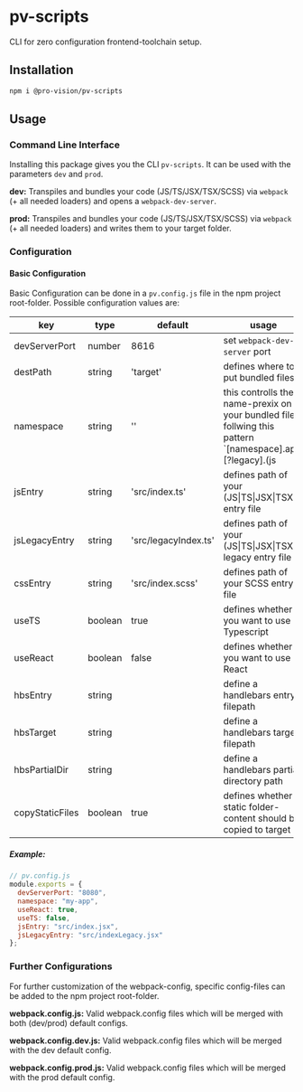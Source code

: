 # pv-scripts

CLI for zero configuration frontend-toolchain setup.

## Installation

```sh
npm i @pro-vision/pv-scripts
```

## Usage

### Command Line Interface

Installing this package gives you the CLI `pv-scripts`. It can be used with the parameters `dev` and `prod`.

**dev:**
Transpiles and bundles your code (JS/TS/JSX/TSX/SCSS) via `webpack` (+ all needed loaders) and opens a `webpack-dev-server`.

**prod:**
Transpiles and bundles your code (JS/TS/JSX/TSX/SCSS) via `webpack` (+ all needed loaders) and writes them to your target folder.

### Configuration

#### Basic Configuration

Basic Configuration can be done in a `pv.config.js` file in the npm project root-folder. Possible configuration values are:

| key             | type    | default  |          usage                |
| -------------   | ------  | -------- | ----------------------------- |
| devServerPort   | number  | 8616     | set `webpack-dev-server` port |
| destPath        | string  | 'target' | defines where to put bundled files |
| namespace       | string  | ''       | this controlls the name-prexix on your bundled files follwing this pattern `[namespace].app.[?legacy].(js|css)` |
| jsEntry         | string  | 'src/index.ts' | defines path of your (JS\|TS\|JSX\|TSX) entry file |
| jsLegacyEntry   | string  | 'src/legacyIndex.ts' | defines path of your (JS\|TS\|JSX\|TSX) legacy entry file |
| cssEntry        | string  | 'src/index.scss' | defines path of your SCSS entry file |
| useTS           | boolean | true | defines whether you want to use Typescript |
| useReact        | boolean | false | defines whether you want to use React |
| hbsEntry      | string  |                         | define a handlebars entry filepath                                                                          |
| hbsTarget     | string  |                         | define a handlebars target filepath                                                                         |
| hbsPartialDir | string  |                         | define a handlebars partial directory path                                                                      |
| copyStaticFiles | boolean | true | defines whether static folder-content should be copied to target |


##### Example:

```js
// pv.config.js
module.exports = {
  devServerPort: "8080",
  namespace: "my-app",
  useReact: true,
  useTS: false,
  jsEntry: "src/index.jsx",
  jsLegacyEntry: "src/indexLegacy.jsx"
};
```

### Further Configurations

For further customization of the webpack-config, specific config-files can be added to the npm project root-folder.

**webpack.config.js:**
Valid webpack.config files which will be merged with both (dev/prod) default configs.

**webpack.config.dev.js:**
Valid webpack.config files which will be merged with the dev default config.

**webpack.config.prod.js:**
Valid webpack.config files which will be merged with the prod default config.
